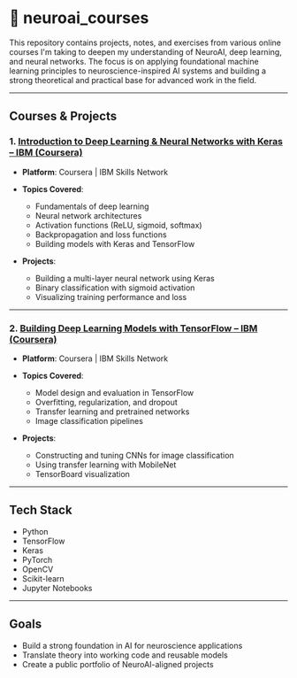 # 🧠 neuroai_courses

This repository contains projects, notes, and exercises from various online courses I'm taking to deepen my understanding of NeuroAI, deep learning, and neural networks. The focus is on applying foundational machine learning principles to neuroscience-inspired AI systems and building a strong theoretical and practical base for advanced work in the field.

---

## Courses & Projects

### 1. [Introduction to Deep Learning & Neural Networks with Keras – IBM (Coursera)](https://www.coursera.org/learn/introduction-to-deep-learning-with-keras)

- **Platform**: Coursera | IBM Skills Network  
- **Topics Covered**:
  - Fundamentals of deep learning  
  - Neural network architectures  
  - Activation functions (ReLU, sigmoid, softmax)  
  - Backpropagation and loss functions  
  - Building models with Keras and TensorFlow  

- **Projects**:
  - Building a multi-layer neural network using Keras  
  - Binary classification with sigmoid activation  
  - Visualizing training performance and loss  

---

### 2. [Building Deep Learning Models with TensorFlow – IBM (Coursera)](https://www.coursera.org/learn/building-deep-learning-models-with-tensorflow?specialization=ibm-deep-learning-with-pytorch-keras-tensorflow)

- **Platform**: Coursera | IBM Skills Network  
- **Topics Covered**:
  - Model design and evaluation in TensorFlow  
  - Overfitting, regularization, and dropout  
  - Transfer learning and pretrained networks  
  - Image classification pipelines  

- **Projects**:
  - Constructing and tuning CNNs for image classification  
  - Using transfer learning with MobileNet  
  - TensorBoard visualization  

---

## Tech Stack

- Python  
- TensorFlow  
- Keras  
- PyTorch  
- OpenCV  
- Scikit-learn  
- Jupyter Notebooks  

---

## Goals

- Build a strong foundation in AI for neuroscience applications  
- Translate theory into working code and reusable models  
- Create a public portfolio of NeuroAI-aligned projects  
